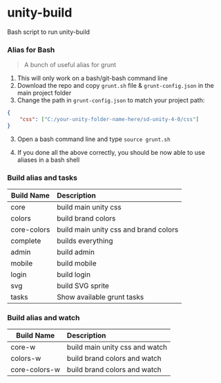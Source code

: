 # unity-build
Bash script to run unity-build

### Alias for Bash

> A bunch of useful alias for grunt

1. This will only work on a bash/git-bash command line
2. Download the  repo and copy ```grunt.sh``` file & ```grunt-config.json``` in the main project folder
3. Change the path in ```grunt-config.json``` to match your project path:
```json
{
    "css": ["C:/your-unity-folder-name-here/sd-unity-4-0/css"]
}
```
3. Open a bash command line and type ```source grunt.sh```

5. If you done all the above correctly, you should be now able to use aliases in a bash shell

### Build alias and tasks

| Build Name    | Description                            |
|---------------|:---------------------------------------|
| core          | build main unity css                   |
| colors        | build brand colors                     |
| core-colors   | build main unity css and brand colors  |
| complete      | builds everything                      |
| admin         | build admin                            |
| mobile        | build mobile                           |
| login         | build login                            |
| svg           | build SVG sprite                       |
| tasks         | Show available grunt tasks             |

### Build alias and watch

| Build Name    | Description                            |
|---------------|:---------------------------------------|
| core-w        | build main unity css and watch         |
| colors-w      | build brand colors and watch           |
| core-colors-w | build brand colors and watch           |




